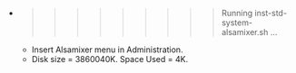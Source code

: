 * >>>>>>>>> Running inst-std-system-alsamixer.sh ...
  * Insert Alsamixer menu in Administration.
  * Disk size = 3860040K. Space Used = 4K.

